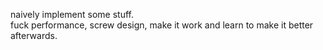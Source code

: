 naively implement some stuff.  
fuck performance, screw design, make it work and learn to make it better afterwards.